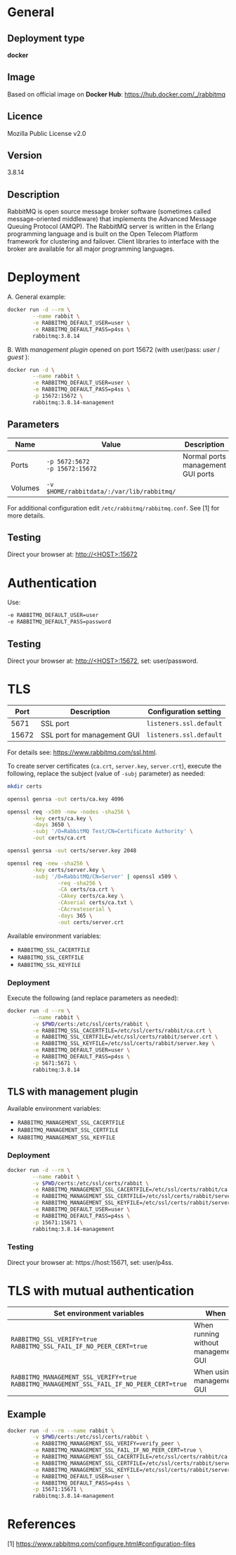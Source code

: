 # General

## Deployment type

__docker__

## Image 

Based on official image on __Docker Hub__:  https://hub.docker.com/_/rabbitmq

## Licence

Mozilla Public License v2.0

## Version

3.8.14

## Description

RabbitMQ is open source message broker software (sometimes called message-oriented middleware) that implements the Advanced Message Queuing Protocol (AMQP). The RabbitMQ server is written in the Erlang programming language and is built on the Open Telecom Platform framework for clustering and failover. Client libraries to interface with the broker are available for all major programming languages.

# Deployment

A. General example:

```sh
docker run -d --rm \
        --name rabbit \
        -e RABBITMQ_DEFAULT_USER=user \
        -e RABBITMQ_DEFAULT_PASS=p4ss \
        rabbitmq:3.8.14
```

B. With *management plugin* opened on port 15672 (with user/pass: *user* / *guest* ):

```sh
docker run -d \
        --name rabbit \
        -e RABBITMQ_DEFAULT_USER=user \
        -e RABBITMQ_DEFAULT_PASS=p4ss \
        -p 15672:15672 \
        rabbitmq:3.8.14-management
```

## Parameters

|Name|Value|Description|
|-|-|-|
|Ports|`-p 5672:5672`<br/>`-p 15672:15672`| Normal ports<br/> management GUI ports|
|Volumes|`-v $HOME/rabbitdata/:/var/lib/rabbitmq/`| |

For additional configuration edit `/etc/rabbitmq/rabbitmq.conf`. See [1] for more details.

## Testing

Direct your browser at: [http://\<HOST\>:15672](http://<HOST>:15672)

# Authentication

Use:
```sh
-e RABBITMQ_DEFAULT_USER=user
-e RABBITMQ_DEFAULT_PASS=password
```

## Testing

Direct your browser at: [http://\<HOST\>:15672](http://<HOST>:15672), set: user/password.

# TLS

|Port|Description|Configuration setting|
|-|-|-|
|5671| SSL port | `listeners.ssl.default` |
|15672| SSL port for management GUI | `listeners.ssl.default` |

For details see: https://www.rabbitmq.com/ssl.html.

To create server certificates (`ca.crt`, `server.key`, `server.crt`), execute the following, replace the subject (value of `-subj` parameter) as needed:

```sh
mkdir certs

openssl genrsa -out certs/ca.key 4096

openssl req -x509 -new -nodes -sha256 \
        -key certs/ca.key \
        -days 3650 \
        -subj '/O=RabbitMQ Test/CN=Certificate Authority' \
        -out certs/ca.crt

openssl genrsa -out certs/server.key 2048

openssl req -new -sha256 \
        -key certs/server.key \
        -subj '/O=RabbitMQ/CN=Server' | openssl x509 \
                -req -sha256 \
                -CA certs/ca.crt \
                -CAkey certs/ca.key \
                -CAserial certs/ca.txt \
                -CAcreateserial \
                -days 365 \
                -out certs/server.crt
```

Available environment variables:
- `RABBITMQ_SSL_CACERTFILE`
- `RABBITMQ_SSL_CERTFILE`
- `RABBITMQ_SSL_KEYFILE`

### Deployment

Execute the following (and replace parameters as needed):

```sh
docker run -d --rm \
        --name rabbit \
        -v $PWD/certs:/etc/ssl/certs/rabbit \
        -e RABBITMQ_SSL_CACERTFILE=/etc/ssl/certs/rabbit/ca.crt \
        -e RABBITMQ_SSL_CERTFILE=/etc/ssl/certs/rabbit/server.crt \
        -e RABBITMQ_SSL_KEYFILE=/etc/ssl/certs/rabbit/server.key \
        -e RABBITMQ_DEFAULT_USER=user \
        -e RABBITMQ_DEFAULT_PASS=p4ss \
        -p 5671:5671 \
        rabbitmq:3.8.14
```

## TLS with management plugin

Available environment variables:
- `RABBITMQ_MANAGEMENT_SSL_CACERTFILE`
- `RABBITMQ_MANAGEMENT_SSL_CERTFILE`
- `RABBITMQ_MANAGEMENT_SSL_KEYFILE`

### Deployment
```sh
docker run -d --rm \
        --name rabbit \
        -v $PWD/certs:/etc/ssl/certs/rabbit \
        -e RABBITMQ_MANAGEMENT_SSL_CACERTFILE=/etc/ssl/certs/rabbit/ca.crt \
        -e RABBITMQ_MANAGEMENT_SSL_CERTFILE=/etc/ssl/certs/rabbit/server.crt \
        -e RABBITMQ_MANAGEMENT_SSL_KEYFILE=/etc/ssl/certs/rabbit/server.key__ \
        -e RABBITMQ_DEFAULT_USER=user \
        -e RABBITMQ_DEFAULT_PASS=p4ss \
        -p 15671:15671 \
        rabbitmq:3.8.14-management
```

### Testing

Direct your browser at: https://host:15671, set: user/p4ss.


# TLS with mutual authentication

| Set environment variables | When |
|-|-|
| `RABBITMQ_SSL_VERIFY=true` <br/> `RABBITMQ_SSL_FAIL_IF_NO_PEER_CERT=true` | When running without management GUI |
| `RABBITMQ_MANAGEMENT_SSL_VERIFY=true` <br/> `RABBITMQ_MANAGEMENT_SSL_FAIL_IF_NO_PEER_CERT=true` | When using management GUI |

## Example
```sh
docker run -d --rm --name rabbit \
        -v $PWD/certs:/etc/ssl/certs/rabbit \
        -e RABBITMQ_MANAGEMENT_SSL_VERIFY=verify_peer \
        -e RABBITMQ_MANAGEMENT_SSL_FAIL_IF_NO_PEER_CERT=true \
        -e RABBITMQ_MANAGEMENT_SSL_CACERTFILE=/etc/ssl/certs/rabbit/ca.crt \
        -e RABBITMQ_MANAGEMENT_SSL_CERTFILE=/etc/ssl/certs/rabbit/server.crt \
        -e RABBITMQ_MANAGEMENT_SSL_KEYFILE=/etc/ssl/certs/rabbit/server.key \
        -e RABBITMQ_DEFAULT_USER=user \
        -e RABBITMQ_DEFAULT_PASS=p4ss \
        -p 15671:15671 \
        rabbitmq:3.8.14-management
```

# References

[1] https://www.rabbitmq.com/configure.html#configuration-files
